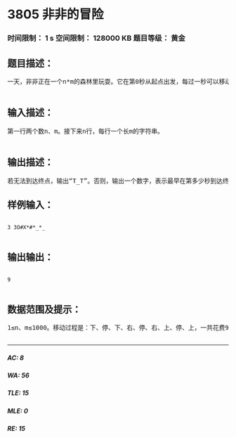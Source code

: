 # 3805 非非的冒险   
### 时间限制： 1 s     空间限制： 128000 KB     题目等级： 黄金  
## 题目描述：  

<pre>
一天，非非正在一个n*m的森林里玩耍。它在第0秒从起点出发，每过一秒可以移动到上下左右四个相邻格子中的一个，现在它希望尽早走到终点。 对于棋盘的描述：“_” - 空地“#” - 粪坑，即不能移动到该格子“*” - 泥潭，移动上去之后会在原地停留1s“O” - 起点“X” - 终点   

</pre>
  
  
## 输入描述：  

<pre>
第一行两个数n、m。接下来n行，每行一个长m的字符串。  

</pre>
  
  
## 输出描述：  

<pre>
若无法到达终点，输出“T_T”。否则，输出一个数字，表示最早在第多少秒到达终点。 
</pre>
  
  
## 样例输入：  

<pre><code>
3 3O#X*#*_*_  

</code></pre>
  
  
## 输出输出：  

<pre><code>
9  

</code></pre>
  
  
## 数据范围及提示：  

<pre>
1≤n、m≤1000。移动过程是：下、停、下、右、停、右、上、停、上，一共花费9秒。  

</pre>
  
  
***  

##### AC: 8  
##### WA: 56  
##### TLE: 15  
##### MLE: 0  
##### RE: 15  
